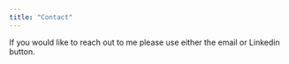 ```yaml
---
title: "Contact"
---
```


If you would like to reach out to me please use either the email or Linkedin button.
